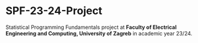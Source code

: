 # SPF-23-24-Project
Statistical Programming Fundamentals project at **Faculty of Electrical Engineering and Computing, University of Zagreb** in academic year 23/24.

